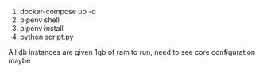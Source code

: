 1. docker-compose up -d
2. pipenv shell
3. pipenv install
4. python script.py

All db instances are given 1gb of ram to run, need to see core configuration maybe
